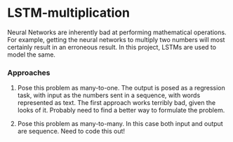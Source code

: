 # LSTM-multiplication
Neural Networks are inherently bad at performing mathematical operations. For example, getting the neural networks to multiply two numbers will most certainly result in an erroneous result. In this project, LSTMs are used to model the same. 


### Approaches

1. Pose this problem as many-to-one. The output is posed as a regression task, with input as the numbers sent in a sequence, with words represented as text. The first approach works terribly bad, given the looks of it. Probably need to find a better way to formulate the problem. 

2. Pose this problem as many-to-many. In this case both input and output are sequence. Need to code this out!